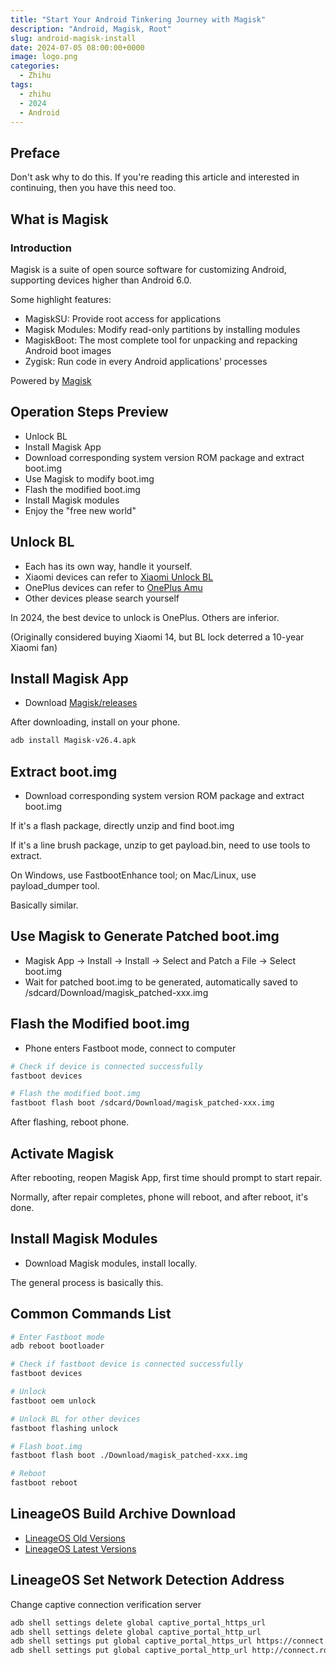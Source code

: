 ```yaml
---
title: "Start Your Android Tinkering Journey with Magisk"
description: "Android, Magisk, Root"
slug: android-magisk-install
date: 2024-07-05 08:00:00+0000
image: logo.png
categories:
  - Zhihu
tags:
  - zhihu
  - 2024
  - Android
---
```


## Preface

Don't ask why to do this. If you're reading this article and interested in continuing, then you have this need too.

## What is Magisk

### Introduction

Magisk is a suite of open source software for customizing Android, supporting devices higher than Android 6.0.

Some highlight features:

- MagiskSU: Provide root access for applications
- Magisk Modules: Modify read-only partitions by installing modules
- MagiskBoot: The most complete tool for unpacking and repacking Android boot images
- Zygisk: Run code in every Android applications' processes

Powered by [Magisk](https://github.com/topjohnwu/Magisk)

## Operation Steps Preview

- Unlock BL
- Install Magisk App
- Download corresponding system version ROM package and extract boot.img
- Use Magisk to modify boot.img
- Flash the modified boot.img
- Install Magisk modules
- Enjoy the "free new world"

## Unlock BL

- Each has its own way, handle it yourself.
- Xiaomi devices can refer to [Xiaomi Unlock BL](https://www.miui.com/unlock/)
- OnePlus devices can refer to [OnePlus Amu](https://www.oneplus.com/cn/developer)
- Other devices please search yourself

In 2024, the best device to unlock is OnePlus. Others are inferior.

(Originally considered buying Xiaomi 14, but BL lock deterred a 10-year Xiaomi fan)

## Install Magisk App

- Download [Magisk/releases](https://github.com/topjohnwu/Magisk/releases)

After downloading, install on your phone.

```sh
adb install Magisk-v26.4.apk
```

## Extract boot.img

- Download corresponding system version ROM package and extract boot.img

If it's a flash package, directly unzip and find boot.img

If it's a line brush package, unzip to get payload.bin, need to use tools to extract.

On Windows, use FastbootEnhance tool; on Mac/Linux, use payload_dumper tool.

Basically similar.

## Use Magisk to Generate Patched boot.img

- Magisk App -> Install -> Install -> Select and Patch a File -> Select boot.img
- Wait for patched boot.img to be generated, automatically saved to /sdcard/Download/magisk_patched-xxx.img

## Flash the Modified boot.img

- Phone enters Fastboot mode, connect to computer

```sh
# Check if device is connected successfully
fastboot devices

# Flash the modified boot.img
fastboot flash boot /sdcard/Download/magisk_patched-xxx.img
```

After flashing, reboot phone.

## Activate Magisk

After rebooting, reopen Magisk App, first time should prompt to start repair.

Normally, after repair completes, phone will reboot, and after reboot, it's done.

## Install Magisk Modules

- Download Magisk modules, install locally.

The general process is basically this.

## Common Commands List

```sh
# Enter Fastboot mode
adb reboot bootloader

# Check if fastboot device is connected successfully
fastboot devices

# Unlock
fastboot oem unlock

# Unlock BL for other devices
fastboot flashing unlock

# Flash boot.img
fastboot flash boot ./Download/magisk_patched-xxx.img

# Reboot
fastboot reboot
```

## LineageOS Build Archive Download

- [LineageOS Old Versions](https://lineage-archive.timschumi.net/)
- [LineageOS Latest Versions](https://download.lineageos.org/devices/sagit/builds)

## LineageOS Set Network Detection Address

Change captive connection verification server

```sh
adb shell settings delete global captive_portal_https_url
adb shell settings delete global captive_portal_http_url
adb shell settings put global captive_portal_https_url https://connect.rom.miui.com/generate_204
adb shell settings put global captive_portal_http_url http://connect.rom.miui.com/generate_204
```
